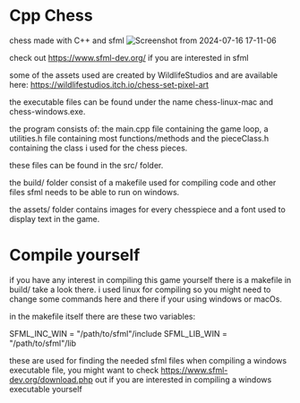 # Cpp Chess
chess made with C++ and sfml
![Screenshot from 2024-07-16 17-11-06](https://github.com/user-attachments/assets/bc3b9ffb-0020-42cc-aa64-2a214d9df631)

check out https://www.sfml-dev.org/ if you are interested in sfml

some of the assets used are created by WildlifeStudios and are available here:
https://wildlifestudios.itch.io/chess-set-pixel-art

the executable files can be found under the name chess-linux-mac and chess-windows.exe.

the program consists of:
the main.cpp file containing the game loop,
a utilities.h file containing most functions/methods and
the pieceClass.h containing the class i used for the chess pieces.

these files can be found in the src/ folder.

the build/ folder consist of a makefile used for compiling code and other files sfml needs to be able to run on windows.

the assets/ folder contains images for every chesspiece and a font used to display text in the game.

# Compile yourself
if you have any interest in compiling this game yourself there is a makefile in build/ take a look there.
i used linux for compiling so you might need to change some commands here and there if your using windows or macOs.

in the makefile itself there are these two variables:

SFML_INC_WIN = "/path/to/sfml"/include
SFML_LIB_WIN = "/path/to/sfml"/lib

these are used for finding the needed sfml files when compiling a windows executable file, you might want to check https://www.sfml-dev.org/download.php out if you are interested in compiling a windows executable yourself


